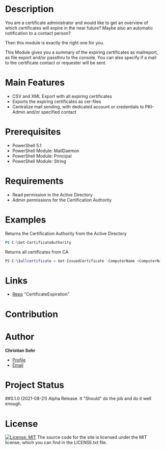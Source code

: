# Description
You are a certificate administrator and would like to get an overview of which certificates will expire in the near future? 
Maybe also an automatic notification to a contact person?

Then this module is exactly the right one for you.

This Module gives you a summary of the expiring certificates as mailreport, as file export and/or passthru to the console.
You can also specify if a mail to the certificate contact or requester will be sent.

# Main Features
- CSV and XML Export with all expiring certificates
- Exports the expiring certificates as cer-files
- Centralize mail sending, with dedicated account or credentials to PKI-Admin and/or specified contact

# Prerequisites
- PowerShell 5.1
- PowerShell Module: MailDaemon
- PowerShell Module: Principal
- PowerShell Module: String

# Requirements
- Read permission in the Active Directory
- Admin permissions for the Certification Authority

# Examples
Returns the Certification Authority from the Active Directory
```powershell
PS C:\Get-CertificateAuthority
```
Returns all certificates from CA <ComputerName>
```powershell
PS C:\$allcertificate = Get-IssuedCertificate -ComputerName <ComputerName>
```
# Links

- [Repo](https://github.com/mischka83/CertificateExpiration) "CertificateExpiration"
  
# Contribution

# Author
**Christian Sohr**

- [Profile](https://github.com/mischka83 "Christian Sohr")
- [Email](mailto:csohr@gmx.de?subject=Hi "Hi!")
  
# Project Status
##0.1.0 (2021-08-21)
Alpha Release. It "Should" do the job and do it well enough.

# License
[![License: MIT](https://img.shields.io/badge/License-MIT-yellow.svg)](https://opensource.org/licenses/MIT)
The source code for the site is licensed under the MIT license, which you can find in the LICENSE.txt file.

